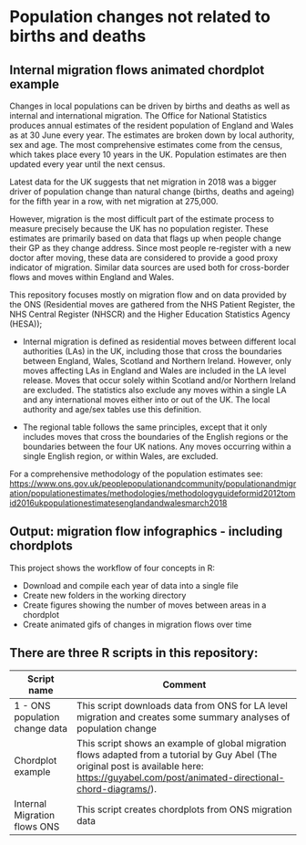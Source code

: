 # Population changes not related to births and deaths
## Internal migration flows animated chordplot example

Changes in local populations can be driven by births and deaths as well as internal and international migration. The Office for National Statistics produces annual estimates of the resident population of England and Wales as at 30 June every year. The estimates are broken down by local authority, sex and age. The most comprehensive estimates come from the census, which takes place every 10 years in the UK. Population estimates are then updated every year until the next census.

Latest data for the UK suggests that net migration in 2018 was a bigger driver of population change than natural change (births, deaths and ageing) for the fifth year in a row, with net migration at 275,000.

However, migration is the most difficult part of the estimate process to measure precisely because the UK has no population register. These estimates are primarily based on data that flags up when people change their GP as they change address. Since most people re-register with a new doctor after moving, these data are considered to provide a good proxy indicator of migration. Similar data sources are used both for cross-border flows and moves within England and Wales.

This repository focuses mostly on migration flow and on data provided by the ONS (Residential moves are gathered from the NHS Patient Register, the NHS Central Register (NHSCR) and the Higher Education Statistics Agency (HESA));

* Internal migration is defined as residential moves between different local authorities (LAs) in the UK, including those that cross the boundaries between England, Wales, Scotland and Northern Ireland. However, only moves affecting LAs in England and Wales are included in the LA level release. Moves that occur solely within Scotland and/or Northern Ireland are excluded. The statistics also exclude any moves within a single LA and any international moves either into or out of the UK. The local authority and age/sex tables use this definition.														

* The regional table follows the same principles, except that it only includes moves that cross the boundaries of the English regions or the boundaries between the four UK nations. Any moves occurring within a single English region, or within Wales, are excluded. 								

For a comprehensive methodology of the population estimates see: https://www.ons.gov.uk/peoplepopulationandcommunity/populationandmigration/populationestimates/methodologies/methodologyguideformid2012tomid2016ukpopulationestimatesenglandandwalesmarch2018						

## Output: migration flow infographics - including chordplots

This project shows the workflow of four concepts in R:

* Download and compile each year of data into a single file
* Create new folders in the working directory
* Create figures showing the number of moves between areas in a chordplot
* Create animated gifs of changes in migration flows over time

## There are three R scripts in this repository:

Script name | Comment
------------| -------------
1 - ONS population change data | This script downloads data from ONS for LA level migration and creates some summary analyses of population change
Chordplot example | This script shows an example of global migration flows adapted from a tutorial by Guy Abel (The original post is available here: https://guyabel.com/post/animated-directional-chord-diagrams/).
Internal Migration flows ONS | This script creates chordplots from ONS migration data
